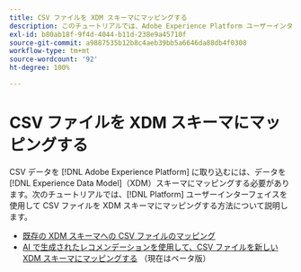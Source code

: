 ```yaml
---
title: CSV ファイルを XDM スキーマにマッピングする
description: このチュートリアルでは、Adobe Experience Platform ユーザーインターフェイスを使用して、CSV ファイルを XDM スキーマにマッピングする方法について説明します。
exl-id: b80ab18f-9f4d-4044-b11d-238e9a45710f
source-git-commit: a9887535b12b8c4aeb39bb5a6646da88db4f0308
workflow-type: tm+mt
source-wordcount: '92'
ht-degree: 100%

---
```


# CSV ファイルを XDM スキーマにマッピングする

CSV データを [!DNL Adobe Experience Platform] に取り込むには、データを [!DNL Experience Data Model]（XDM）スキーマにマッピングする必要があります。次のチュートリアルでは、[!DNL Platform] ユーザーインターフェイスを使用して CSV ファイルを XDM スキーマにマッピングする方法について説明します。

* [既存の XDM スキーマへの CSV ファイルのマッピング](./existing-schema.md)
* [AI で生成されたレコメンデーションを使用して、CSV ファイルを新しい XDM スキーマにマッピングする](./recommendations.md) （現在はベータ版）
